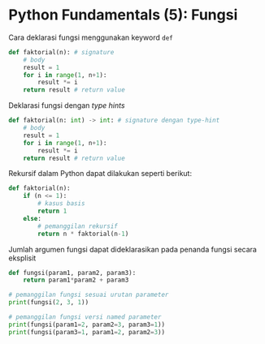# Python Fundamentals (5): Fungsi

Cara deklarasi fungsi menggunakan keyword `def`

```Python
def faktorial(n): # signature
    # body
    result = 1
    for i in range(1, n+1):
        result *= i
    return result # return value
```

Deklarasi fungsi dengan *type hints*

```Python
def faktorial(n: int) -> int: # signature dengan type-hint
    # body
    result = 1
    for i in range(1, n+1):
        result *= i
    return result # return value
```

Rekursif dalam Python dapat dilakukan seperti berikut:

```Python
def faktorial(n):
    if (n <= 1):
        # kasus basis
        return 1
    else:
        # pemanggilan rekursif
        return n * faktorial(n-1)
```

Jumlah argumen fungsi dapat dideklarasikan pada penanda fungsi secara eksplisit

```Python
def fungsi(param1, param2, param3):
    return param1*param2 + param3

# pemanggilan fungsi sesuai urutan parameter
print(fungsi(2, 3, 1))

# pemanggilan fungsi versi named parameter
print(fungsi(param1=2, param2=3, param3=1))
print(fungsi(param3=1, param1=2, param2=3))

```
